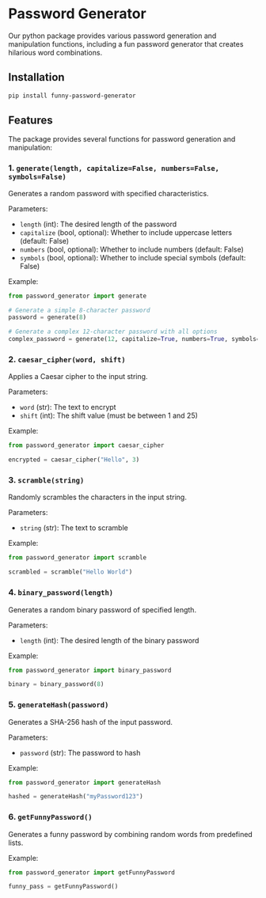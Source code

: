 # Password Generator

Our python package provides various password generation and manipulation functions, including a fun password generator that creates hilarious word combinations.

## Installation


```bash
pip install funny-password-generator
```

## Features

The package provides several functions for password generation and manipulation:

### 1. `generate(length, capitalize=False, numbers=False, symbols=False)`
Generates a random password with specified characteristics.

Parameters:
- `length` (int): The desired length of the password
- `capitalize` (bool, optional): Whether to include uppercase letters (default: False)
- `numbers` (bool, optional): Whether to include numbers (default: False)
- `symbols` (bool, optional): Whether to include special symbols (default: False)

Example:
```python
from password_generator import generate

# Generate a simple 8-character password
password = generate(8)

# Generate a complex 12-character password with all options
complex_password = generate(12, capitalize=True, numbers=True, symbols=True)
```

### 2. `caesar_cipher(word, shift)`
Applies a Caesar cipher to the input string.

Parameters:
- `word` (str): The text to encrypt
- `shift` (int): The shift value (must be between 1 and 25)

Example:
```python
from password_generator import caesar_cipher

encrypted = caesar_cipher("Hello", 3)
```

### 3. `scramble(string)`
Randomly scrambles the characters in the input string.

Parameters:
- `string` (str): The text to scramble

Example:
```python
from password_generator import scramble

scrambled = scramble("Hello World")
```

### 4. `binary_password(length)`
Generates a random binary password of specified length.

Parameters:
- `length` (int): The desired length of the binary password

Example:
```python
from password_generator import binary_password

binary = binary_password(8)
```

### 5. `generateHash(password)`
Generates a SHA-256 hash of the input password.

Parameters:
- `password` (str): The password to hash

Example:
```python
from password_generator import generateHash

hashed = generateHash("myPassword123")
```

### 6. `getFunnyPassword()`
Generates a funny password by combining random words from predefined lists.

Example:
```python
from password_generator import getFunnyPassword

funny_pass = getFunnyPassword()
```